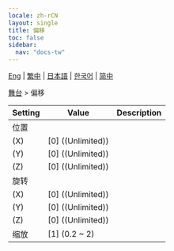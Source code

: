 ```yaml
---
locale: zh-rCN
layout: single
title: 偏移
toc: false
sidebar:
  nav: "docs-tw"
---
```

[Eng](/dancexr/menu/2025.4/stage/offset) | [繁中](/tw/dancexr/menu/2025.4/stage/offset) | [日本語](/jp/dancexr/menu/2025.4/stage/offset) | [한국어](/kr/dancexr/menu/2025.4/stage/offset) | [简中](/zh/dancexr/menu/2025.4/stage/offset)

[舞台](../menu#舞台) > 偏移



| Setting | Value | Description |
| :--- | --- | :--- |
|<nobr>位置</nobr>|| 
|<nobr>(X)</nobr>| [0] ((Unlimited)) | 
|<nobr>(Y)</nobr>| [0] ((Unlimited)) | 
|<nobr>(Z)</nobr>| [0] ((Unlimited)) | 
|<nobr>旋转</nobr>|| 
|<nobr>(X)</nobr>| [0] ((Unlimited)) | 
|<nobr>(Y)</nobr>| [0] ((Unlimited)) | 
|<nobr>(Z)</nobr>| [0] ((Unlimited)) | 
|<nobr>缩放</nobr>| [1] (0.2 ~ 2) | 
